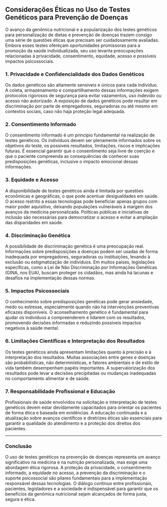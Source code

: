 
## Considerações Éticas no Uso de Testes Genéticos para Prevenção de Doenças

O avanço da genômica nutricional e a popularização dos testes genéticos para personalização de dietas e prevenção de doenças trazem consigo uma série de questões éticas que precisam ser cuidadosamente avaliadas. Embora esses testes ofereçam oportunidades promissoras para a promoção da saúde individualizada, seu uso levanta preocupações relacionadas à privacidade, consentimento, equidade, acesso e possíveis impactos psicossociais.

### 1. **Privacidade e Confidencialidade dos Dados Genéticos**

Os dados genéticos são altamente sensíveis e únicos para cada indivíduo. A coleta, armazenamento e compartilhamento dessas informações exigem protocolos rigorosos de segurança para evitar vazamentos, uso indevido ou acesso não autorizado. A exposição de dados genéticos pode resultar em discriminação por parte de empregadores, seguradoras ou até mesmo em contextos sociais, caso não haja proteção legal adequada.

### 2. **Consentimento Informado**

O consentimento informado é um princípio fundamental na realização de testes genéticos. Os indivíduos devem ser plenamente informados sobre os objetivos do teste, os possíveis resultados, limitações, riscos e implicações futuras. É essencial garantir que o consentimento seja livre de coerção e que o paciente compreenda as consequências de conhecer suas predisposições genéticas, inclusive o impacto emocional dessas informações.

### 3. **Equidade e Acesso**

A disponibilidade de testes genéticos ainda é limitada por questões econômicas e geográficas, o que pode acentuar desigualdades em saúde. O acesso restrito a essas tecnologias pode beneficiar apenas grupos com maior poder aquisitivo, deixando populações vulneráveis à margem dos avanços da medicina personalizada. Políticas públicas e iniciativas de inclusão são necessárias para democratizar o acesso e evitar a ampliação das disparidades em saúde.

### 4. **Discriminação Genética**

A possibilidade de discriminação genética é uma preocupação real. Informações sobre predisposições a doenças podem ser usadas de forma inadequada por empregadores, seguradoras ou instituições, levando à exclusão ou estigmatização de indivíduos. Em muitos países, legislações específicas, como a Lei de Não Discriminação por Informações Genéticas (GINA, nos EUA), buscam proteger os cidadãos, mas ainda há lacunas e desafios na implementação dessas normas.

### 5. **Impactos Psicossociais**

O conhecimento sobre predisposições genéticas pode gerar ansiedade, medo ou estresse, especialmente quando não há intervenções preventivas eficazes disponíveis. O aconselhamento genético é fundamental para ajudar os indivíduos a compreenderem e lidarem com os resultados, promovendo decisões informadas e reduzindo possíveis impactos negativos à saúde mental.

### 6. **Limitações Científicas e Interpretação dos Resultados**

Os testes genéticos ainda apresentam limitações quanto à precisão e à interpretação dos resultados. Muitas associações entre genes e doenças são probabilísticas, não determinísticas, e fatores ambientais e de estilo de vida também desempenham papéis importantes. A supervalorização dos resultados pode levar a decisões precipitadas ou mudanças inadequadas no comportamento alimentar e de saúde.

### 7. **Responsabilidade Profissional e Educação**

Profissionais de saúde envolvidos na solicitação e interpretação de testes genéticos devem estar devidamente capacitados para orientar os pacientes de forma ética e baseada em evidências. A educação continuada e a atualização sobre avanços científicos e diretrizes éticas são essenciais para garantir a qualidade do atendimento e a proteção dos direitos dos pacientes.

---

### **Conclusão**

O uso de testes genéticos na prevenção de doenças representa um avanço significativo na medicina e na nutrição personalizada, mas exige uma abordagem ética rigorosa. A proteção da privacidade, o consentimento informado, a equidade no acesso, a prevenção da discriminação e o suporte psicossocial são pilares fundamentais para a implementação responsável dessas tecnologias. O diálogo contínuo entre profissionais, pacientes, legisladores e a sociedade é indispensável para garantir que os benefícios da genômica nutricional sejam alcançados de forma justa, segura e ética.
```
